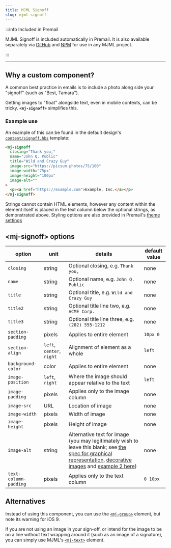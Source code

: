 ```yaml
---
title: MJML Signoff
slug: mjml-signoff
---
```


<!-- This component's documentation and README need to stay in sync. Make sure
     to make any updates here in both places:

     https://premail.dev/docs/components/mjml-signoff/
     https://github.com/premail/mjml-signoff/blob/main/README.md

     Should differences exist, the README is considered canonical as it is
     published to NPM:
     https://www.npmjs.com/package/mjml-signoff
-->

:::info Included in Premail

MJML Signoff is included automatically in Premail. It is also available
separately via [GitHub](https://github.com/premail/mjml-signoff) and
[NPM](https://www.npmjs.com/package/mjml-signoff) for use in any MJML project.

:::

---

## Why a custom component?

A common best practice in emails is to include a photo along side your "signoff"
(such as "Best, Tamara").

Getting images to "float" alongside text, even in mobile contexts, can be
tricky. **`<mj-signoff>`** simplifies this.

### Example use

An example of this can be found in the default design's
[`content/signoff.hbs`](https://github.com/premail/premail/tree/v2.0.0/src/example/designs/_default/content/signoff.hbs)
template:

```html
<mj-signoff
  closing="Thank you,"
  name="John Q. Public"
  title="Wild and Crazy Guy"
  image-src="https://picsum.photos/75/100"
  image-width="75px"
  image-height="100px"
  image-alt=""
>
  <p><a href="https://example.com">Example, Inc.</a></p>
</mj-signoff>
```

Strings cannot contain HTML elements, however any content within the element
itself is placed in the text column below the optional strings, as demonstrated
above. Styling options are also provided in Premail's
[theme settings](/docs/overview/usage/explore-design-structure/#theme)

## <mj-signoff\> options

| option                | unit                      | details                                                                                                                                                                                                                                                                                                                                                                                                                                         | default value |
| --------------------- | ------------------------- | ----------------------------------------------------------------------------------------------------------------------------------------------------------------------------------------------------------------------------------------------------------------------------------------------------------------------------------------------------------------------------------------------------------------------------------------------- | ------------- |
| `closing`             | string                    | Optional closing, e.g. `Thank you,`                                                                                                                                                                                                                                                                                                                                                                                                             | none          |
| `name`                | string                    | Optional name, e.g. `John Q. Public`                                                                                                                                                                                                                                                                                                                                                                                                            | none          |
| `title`               | string                    | Optional title, e.g. `Wild and Crazy Guy`                                                                                                                                                                                                                                                                                                                                                                                                       | none          |
| `title2`              | string                    | Optional title line two, e.g. `ACME Corp.`                                                                                                                                                                                                                                                                                                                                                                                                      | none          |
| `title3`              | string                    | Optional title line three, e.g. `(202) 555-1212`                                                                                                                                                                                                                                                                                                                                                                                                | none          |
| `section-padding`     | pixels                    | Applies to entire element                                                                                                                                                                                                                                                                                                                                                                                                                       | `10px 0`      |
| `section-align`       | `left`, `center`, `right` | Alignment of element as a whole                                                                                                                                                                                                                                                                                                                                                                                                                 | `left`        |
| `background-color`    | color                     | Applies to entire element                                                                                                                                                                                                                                                                                                                                                                                                                       | none          |
| `image-position`      | `left`, `right`           | Where the image should appear relative to the text                                                                                                                                                                                                                                                                                                                                                                                              | `left`        |
| `image-padding`       | pixels                    | Applies only to the image column                                                                                                                                                                                                                                                                                                                                                                                                                | none          |
| `image-src`           | URL                       | Location of image                                                                                                                                                                                                                                                                                                                                                                                                                               | none          |
| `image-width`         | pixels                    | Width of image                                                                                                                                                                                                                                                                                                                                                                                                                                  | none          |
| `image-height`        | pixels                    | Height of image                                                                                                                                                                                                                                                                                                                                                                                                                                 | none          |
| `image-alt`           | string                    | Alternative text for image (you may legitimately wish to leave this blank; see [the spec for graphical representation](https://html.spec.whatwg.org/multipage/images.html#a-graphical-representation-of-some-of-the-surrounding-text), [decorative images](https://html.spec.whatwg.org/multipage/images.html#a-purely-decorative-image-that-doesn't-add-any-information) and [example 2 here](https://webaim.org/techniques/alttext/#context)) | none          |
| `text-column-padding` | pixels                    | Applies only to the text column                                                                                                                                                                                                                                                                                                                                                                                                                 | `0 10px`      |

## Alternatives

Instead of using this component, you can use the
[`<mj-group>`](https://documentation.mjml.io/#mj-group) element, but note its
warning for iOS 9.

If you are not using an image in your sign-off, or intend for the image to be on
a line without text wrapping around it (such as an image of a signature), you
can simply use MJML's [`<mj-text>`](https://documentation.mjml.io/#mj-text)
element.
